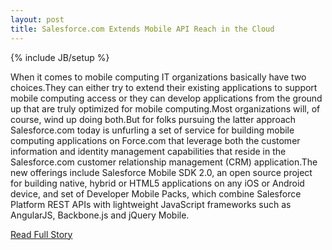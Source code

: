 ```yaml
---
layout: post
title: Salesforce.com Extends Mobile API Reach in the Cloud
---
```

{% include JB/setup %}<p>When it comes to mobile computing IT organizations basically have two choices.They can either try to extend their existing applications to support mobile computing access or they can develop applications from the ground up that are truly optimized for mobile computing.Most organizations will, of course, wind up doing both.But for folks pursuing the latter approach Salesforce.com today is unfurling a set of service for building mobile computing applications on Force.com that leverage both the customer information and identity management capabilities that reside in the Salesforce.com customer relationship management (CRM) application.The new offerings include Salesforce Mobile SDK 2.0, an open source project for building native, hybrid or HTML5 applications on any iOS or Android device, and set of Developer Mobile Packs, which combine Salesforce Platform REST APIs with lightweight JavaScript frameworks such as AngularJS, Backbone.js and jQuery Mobile.</p>
<p><a href="http://blog.programmableweb.com/2013/04/09/salesforce-com-extends-mobile-api-reach-in-the-cloud/">Read Full Story</a></p>
